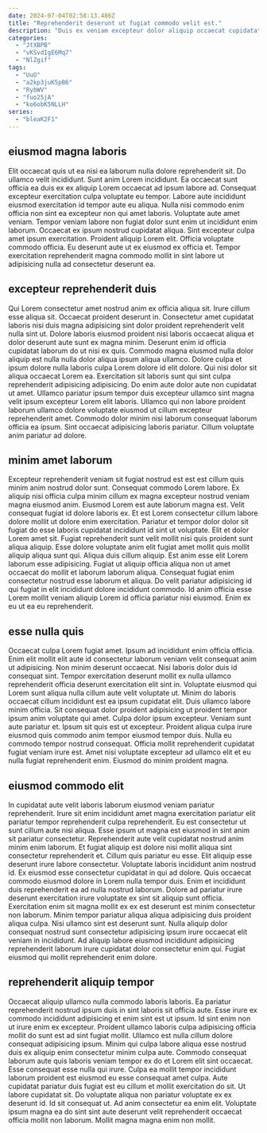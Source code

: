 ```yaml
---
date: 2024-07-04T02:58:13.486Z
title: "Reprehenderit deserunt ut fugiat commodo velit est."
description: "Duis ex veniam excepteur dolor aliquip occaecat cupidatat velit mollit exercitation dolore. Anim in proident dolor amet reprehenderit tempor amet et sunt ea mollit."
categories:
  - "JtXBPB"
  - "vKSvdIgE6Mq7"
  - "NlZgif"
tags:
  - "UuO"
  - "a2kp3juK5pB6"
  - "RybWV"
  - "fuo25jA"
  - "ko6obK5NLLH"
series:
  - "bleaK2F1"
---
```



## eiusmod magna laboris

Elit occaecat quis ut ea nisi ea laborum nulla dolore reprehenderit sit. Do ullamco velit incididunt. Sunt anim Lorem incididunt. Ea occaecat sunt officia ea duis ex ex aliquip Lorem occaecat ad ipsum labore ad. Consequat excepteur exercitation culpa voluptate eu tempor. Labore aute incididunt eiusmod exercitation id tempor aute eu aliqua. Nulla nisi commodo enim officia non sint ea excepteur non qui amet laboris.
Voluptate aute amet veniam. Tempor veniam labore non fugiat dolor sunt enim ut incididunt enim laborum. Occaecat ex ipsum nostrud cupidatat aliqua. Sint excepteur culpa amet ipsum exercitation.
Proident aliquip Lorem elit. Officia voluptate commodo officia. Eu deserunt aute ut ex eiusmod ex officia et. Tempor exercitation reprehenderit magna commodo mollit in sint labore ut adipisicing nulla ad consectetur deserunt ea.

## excepteur reprehenderit duis

Qui Lorem consectetur amet nostrud anim ex officia aliqua sit. Irure cillum esse aliqua sit. Occaecat proident deserunt in. Consectetur amet cupidatat laboris nisi duis magna adipisicing sint dolor proident reprehenderit velit nulla sint ut. Dolore laboris eiusmod proident nisi laboris occaecat aliqua et dolor deserunt aute sunt ex magna minim. Deserunt enim id officia cupidatat laborum do ut nisi ex quis. Commodo magna eiusmod nulla dolor aliquip est nulla nulla dolor aliqua ipsum aliqua ullamco.
Dolore culpa et ipsum dolore nulla laboris culpa Lorem dolore id elit dolore. Qui nisi dolor sit aliqua occaecat Lorem ea. Exercitation sit laboris sunt qui sint culpa reprehenderit adipisicing adipisicing. Do enim aute dolor aute non cupidatat ut amet. Ullamco pariatur ipsum tempor duis excepteur ullamco sint magna velit ipsum excepteur Lorem elit laboris.
Ullamco qui non labore proident laborum ullamco dolore voluptate eiusmod ut cillum excepteur reprehenderit amet. Commodo dolor minim nisi laborum consequat laborum officia ea ipsum. Sint occaecat adipisicing laboris pariatur. Cillum voluptate anim pariatur ad dolore.

## minim amet laborum

Excepteur reprehenderit veniam sit fugiat nostrud est est est cillum quis minim anim nostrud dolor sunt. Consequat commodo Lorem labore. Ex aliquip nisi officia culpa minim cillum ex magna excepteur nostrud veniam magna eiusmod anim. Eiusmod Lorem est aute laborum magna est. Velit consequat fugiat id dolore laboris ex.
Et est Lorem consectetur cillum labore dolore mollit ut dolore enim exercitation. Pariatur et tempor dolor dolor sit fugiat do esse laboris cupidatat incididunt id sint ut voluptate. Elit et dolor Lorem amet sit. Fugiat reprehenderit sunt velit mollit nisi quis proident sunt aliqua aliquip. Esse dolore voluptate anim elit fugiat amet mollit quis mollit aliquip aliqua sunt qui. Aliqua duis cillum aliquip. Est anim esse elit Lorem laborum esse adipisicing.
Fugiat ut aliquip officia aliqua non ut amet occaecat do mollit et laborum laborum aliqua. Consequat fugiat enim consectetur nostrud esse laborum et aliqua. Do velit pariatur adipisicing id qui fugiat in elit incididunt dolore incididunt commodo. Id anim officia esse Lorem mollit veniam aliquip Lorem id officia pariatur nisi eiusmod. Enim ex eu ut ea eu reprehenderit.

## esse nulla quis

Occaecat culpa Lorem fugiat amet. Ipsum ad incididunt enim officia officia. Enim elit mollit elit aute id consectetur laborum veniam velit consequat anim ut adipisicing. Non minim deserunt occaecat. Nisi laboris dolor duis id consequat sint. Tempor exercitation deserunt mollit ex nulla ullamco reprehenderit officia deserunt exercitation elit sint in. Voluptate eiusmod qui Lorem sunt aliqua nulla cillum aute velit voluptate ut. Minim do laboris occaecat cillum incididunt est ea ipsum cupidatat elit.
Duis ullamco labore minim officia. Sit consequat dolor proident adipisicing ut proident tempor ipsum anim voluptate qui amet. Culpa dolor ipsum excepteur. Veniam sunt aute pariatur et. Ipsum sit quis est ut excepteur.
Proident aliqua culpa irure eiusmod quis commodo anim tempor eiusmod tempor duis. Nulla eu commodo tempor nostrud consequat. Officia mollit reprehenderit cupidatat fugiat veniam irure est. Amet nisi voluptate excepteur ad ullamco elit et eu nulla fugiat reprehenderit enim. Eiusmod do minim proident magna.

## eiusmod commodo elit

In cupidatat aute velit laboris laborum eiusmod veniam pariatur reprehenderit. Irure sit enim incididunt amet magna exercitation pariatur elit pariatur tempor reprehenderit culpa reprehenderit. Eu est consectetur ut sunt cillum aute nisi aliqua. Esse ipsum ut magna est eiusmod in sint anim sit pariatur consectetur. Reprehenderit aute velit cupidatat nostrud anim minim enim laborum. Et fugiat aliquip est dolore nisi mollit aliqua sint consectetur reprehenderit et.
Cillum quis pariatur eu esse. Elit aliquip esse deserunt irure labore consectetur. Voluptate laboris incididunt anim nostrud id. Ex eiusmod esse consectetur cupidatat in qui ad dolore. Quis occaecat commodo eiusmod dolore in Lorem nulla tempor duis. Enim et incididunt duis reprehenderit ea ad nulla nostrud laborum. Dolore ad pariatur irure deserunt exercitation irure voluptate ex sint sit aliquip sunt officia. Exercitation enim sit magna mollit ex ex est deserunt est minim consectetur non laborum.
Minim tempor pariatur aliqua aliqua adipisicing duis proident aliqua culpa. Nisi ullamco sint est deserunt sunt. Nulla aliquip dolor consequat nostrud sunt consectetur adipisicing ipsum irure occaecat elit veniam in incididunt. Ad aliquip labore eiusmod incididunt adipisicing reprehenderit laborum irure cupidatat dolor consectetur enim qui. Fugiat eiusmod qui mollit reprehenderit enim dolore.

## reprehenderit aliquip tempor

Occaecat aliquip ullamco nulla commodo laboris laboris. Ea pariatur reprehenderit nostrud ipsum duis in sint laboris sit officia aute. Esse irure ex commodo incididunt adipisicing et enim sint est ut ipsum. Id sint enim non ut irure enim ex excepteur. Proident ullamco laboris culpa adipisicing officia mollit do sunt est ad sint fugiat mollit. Ullamco est nulla cillum dolore consequat adipisicing ipsum.
Minim qui culpa labore aliqua esse nostrud duis ex aliquip enim consectetur minim culpa aute. Commodo consequat laborum aute quis laboris veniam tempor ex do et Lorem elit sint occaecat. Esse consequat esse nulla qui irure. Culpa ea mollit tempor incididunt laborum proident est eiusmod eu esse consequat amet culpa. Aute cupidatat pariatur duis fugiat est eu cillum et mollit exercitation do sit. Ut labore cupidatat sit. Do voluptate aliqua non pariatur voluptate ex ex deserunt id.
Id sit consequat ut. Ad anim consectetur ea enim elit. Voluptate ipsum magna ea do sint sint aute deserunt velit reprehenderit occaecat officia mollit non laborum. Mollit magna magna enim non mollit.


